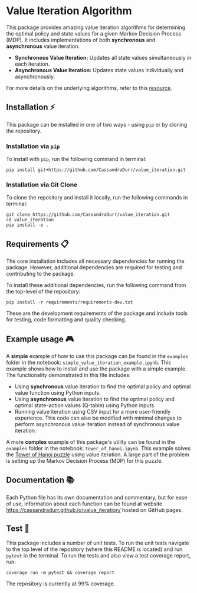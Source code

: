 # Value Iteration Algorithm

This package provides amazing value iteration algorithms for determining the optimal policy and state values for a given Markov Decision Process (MDP). It includes implementations of both **synchronous** and **asynchronous** value iteration.

- **Synchronous Value Iteration:** Updates all state values simultaneously in each iteration.
- **Asynchronous Value Iteration:** Updates state values individually and asynchronously.

For more details on the underlying algorithms, refer to this [resource](https://artint.info/2e/html2e/ArtInt2e.Ch9.S5.SS2.html#Ch9.F16).


## Installation ⚡
This package can be installed in one of two ways - using `pip` or by cloning the repository.

### Installation via `pip`
To install with `pip`, run the following command in terminal:
```
pip install git+https://github.com/CassandraDurr/value_iteration.git
```

### Installation via Git Clone
To clone the repository and install it locally, run the following commands in terminal:
```
git clone https://github.com/CassandraDurr/value_iteration.git
cd value_iteration
pip install -e .
```

## Requirements 📋
The core installation includes all necessary dependencies for running the package. However, additional dependencies are required for testing and contributing to the package.

To install these additional dependencies, run the following command from the top-level of the repository:
```
pip install -r requirements/requirements-dev.txt
```
These are the development requirements of the package and include tools for testing, code formatting and quality checking.

## Example usage 🎮
A **simple** example of how to use this package can be found in the `examples` folder in the notebook: `simple_value_iteration_example.ipynb`. This example shows how to install and use the package with a simple example. The functionality demonstrated in this file includes:
- Using **synchronous** value iteration to find the optimal policy and optimal value function using Python inputs.
- Using **asynchronous** value iteration to find the optimal policy and optimal state-action values (Q-table) using Python inputs.
- Running value iteration using CSV input for a more user-friendly experience. This code can also be modified with minimal changes to perform asynchronous value iteration instead of synchronous value iteration.

A more **complex** example of this package's utility can be found in the `examples` folder in the notebook: `tower_of_hanoi.ipynb`. This example solves the [Tower of Hanoi puzzle](https://en.wikipedia.org/wiki/Tower_of_Hanoi) using value iteration. A large part of the problem is setting up the Markov Decision Process (MDP) for this puzzle.

## Documentation 📚
Each Python file has its own documentation and commentary, but for ease of use, information about each function can be found at website https://cassandradurr.github.io/value_iteration/ hosted on GitHub pages.

## Test 🔨
This package includes a number of unit tests. To run the unit tests navigate to the top level of the repository (where this README is located) and run `pytest` in the terminal. To run the tests and also view a test coverage report, run:
```
coverage run -m pytest && coverage report
```
The repository is currently at 99% coverage.
